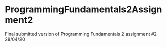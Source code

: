 # ProgrammingFundamentals2Assignment2
Final submitted version of Programming Fundamentals 2 assignment #2
28/04/20

